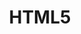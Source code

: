 ---
order: 3
view: Category
lang: pt-BR

title: HTML5
description: Tudo que há de mais novo na linguagem de marcação (HTML) que move a web e com uma pitada de novidades e boas práticas. HTML5 moderno do jeito certo.
slug: html5
tags_by_cat: [HTML5, Atributos, W3C, heading]

meta:
  - property: og:image
    content: https://htmlmoderno.com.br/html-moderno-image-share.png
  - name: twitter:image
    content: https://htmlmoderno.com.br/html-moderno-image-share.png
---